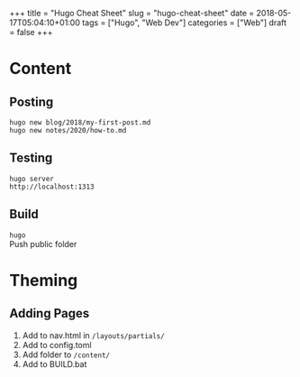 +++
title = "Hugo Cheat Sheet"
slug = "hugo-cheat-sheet"
date = 2018-05-17T05:04:10+01:00
tags = ["Hugo", "Web Dev"]
categories = ["Web"]
draft = false
+++
<!--more-->

# Content

## Posting

`hugo new blog/2018/my-first-post.md`  
`hugo new notes/2020/how-to.md`

## Testing

`hugo server`  
`http://localhost:1313`

## Build

`hugo`  
Push public folder

# Theming

## Adding Pages

1. Add to nav.html in `/layouts/partials/`
2. Add to config.toml
3. Add folder to `/content/`
4. Add to BUILD.bat